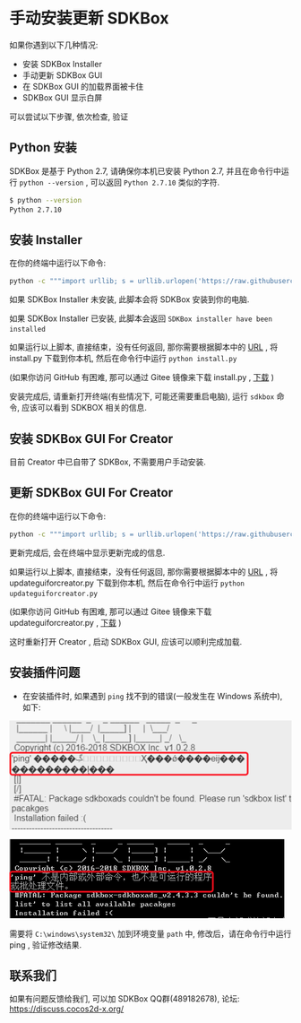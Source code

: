 
# 手动安装更新 SDKBox

如果你遇到以下几种情况:

* 安装 SDKBox Installer
* 手动更新 SDKBox GUI
* 在 SDKBox GUI 的加载界面被卡住
* SDKBox GUI 显示白屏

可以尝试以下步骤, 依次检查, 验证

## Python 安装

SDKBox 是基于 Python 2.7, 请确保你本机已安装 Python 2.7, 并且在命令行中运行 `python --version` , 可以返回 `Python 2.7.10` 类似的字符.


```bash
$ python --version
Python 2.7.10
```


## 安装 Installer

在你的终端中运行以下命令:

```bash
python -c """import urllib; s = urllib.urlopen('https://raw.githubusercontent.com/sdkbox-doc/en/master/install/install.py').read(); exec(s)"""
```

如果 SDKBox Installer 未安装, 此脚本会将 SDKBox 安装到你的电脑.

如果 SDKBox Installer 已安装, 此脚本会返回 `SDKBox installer have been installed`

如果运行以上脚本, 直接结束，没有任何返回, 那你需要根据脚本中的 [URL](https://raw.githubusercontent.com/sdkbox-doc/en/master/install/install.py) , 将 install.py 下载到你本机, 然后在命令行中运行 `python install.py`

(如果你访问 GitHub 有困难, 那可以通过 Gitee 镜像来下载 install.py , [下载](https://gitee.com/SDKBox/sdkbox-doc-en/raw/master/install/install.py) )

安装完成后, 请重新打开终端(有些情况下, 可能还需要重启电脑), 运行 `sdkbox` 命令, 应该可以看到 SDKBOX 相关的信息.

## 安装 SDKBox GUI For Creator

目前 Creator 中已自带了 SDKBox, 不需要用户手动安装.

## 更新 SDKBox GUI For Creator

在你的终端中运行以下命令:

```bash
python -c """import urllib; s = urllib.urlopen('https://raw.githubusercontent.com/sdkbox-doc/en/master/install/updateguiforcreator.py').read(); exec(s)"""
```

更新完成后, 会在终端中显示更新完成的信息.

如果运行以上脚本, 直接结束，没有任何返回, 那你需要根据脚本中的 [URL](https://raw.githubusercontent.com/sdkbox-doc/en/master/install/updateguiforcreator.py) , 将 updateguiforcreator.py 下载到你本机, 然后在命令行中运行 `python updateguiforcreator.py`

(如果你访问 GitHub 有困难, 那可以通过 Gitee 镜像来下载 updateguiforcreator.py , [下载](https://gitee.com/SDKBox/sdkbox-doc-en/raw/master/install/updateguiforcreator.py) )

这时重新打开 Creator , 启动 SDKBox GUI, 应该可以顺利完成加载.

## 安装插件问题

* 在安装插件时, 如果遇到 `ping` 找不到的错误(一般发生在 Windows 系统中), 如下:

![](../imgs/install_issue_ping_1.png)


![](../imgs/install_issue_ping_2.png)

需要将 `C:\windows\system32\` 加到环境变量 `path` 中, 修改后，请在命令行中运行 ping , 验证修改结果.

## 联系我们

如果有问题反馈给我们, 可以加 SDKBox QQ群(489182678), 论坛: https://discuss.cocos2d-x.org/


